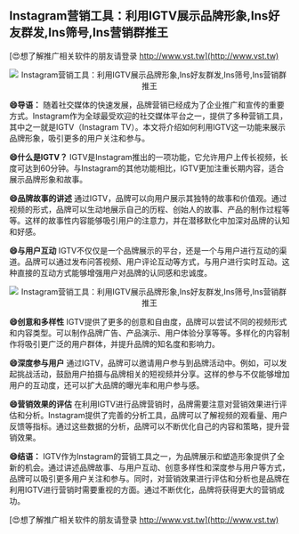 ## **Instagram营销工具：利用IGTV展示品牌形象,Ins好友群发,Ins筛号,Ins营销群推王**

[😍想了解推广相关软件的朋友请登录 http://www.vst.tw](http://www.vst.tw)

 <center><img src="https://vst.tw/MP4/tuiguang/png/1.png" alt="Instagram营销工具：利用IGTV展示品牌形象,Ins好友群发,Ins筛号,Ins营销群推王"></center>

**😄导语：**
随着社交媒体的快速发展，品牌营销已经成为了企业推广和宣传的重要方式。Instagram作为全球最受欢迎的社交媒体平台之一，提供了多种营销工具，其中之一就是IGTV（Instagram TV）。本文将介绍如何利用IGTV这一功能来展示品牌形象，吸引更多的用户关注和参与。

**😄什么是IGTV？**
IGTV是Instagram推出的一项功能，它允许用户上传长视频，长度可达到60分钟。与Instagram的其他功能相比，IGTV更加注重长期内容，适合展示品牌形象和故事。

**😄品牌故事的讲述**
通过IGTV，品牌可以向用户展示其独特的故事和价值观。通过视频的形式，品牌可以生动地展示自己的历程、创始人的故事、产品的制作过程等等。这样的故事性内容能够吸引用户的注意力，并在潜移默化中加深对品牌的认知和好感。

**😄与用户互动**
IGTV不仅仅是一个品牌展示的平台，还是一个与用户进行互动的渠道。品牌可以通过发布问答视频、用户评论互动等方式，与用户进行实时互动。这种直接的互动方式能够增强用户对品牌的认同感和忠诚度。

 <center><img src="https://vst.tw/MP4/tuiguang/png/4.png" alt="Instagram营销工具：利用IGTV展示品牌形象,Ins好友群发,Ins筛号,Ins营销群推王"></center>

**😄创意和多样性**
IGTV提供了更多的创意和自由度，品牌可以尝试不同的视频形式和内容类型。可以制作品牌广告、产品演示、用户体验分享等等。多样化的内容制作将吸引更广泛的用户群体，并提升品牌的知名度和影响力。

**😄深度参与用户**
通过IGTV，品牌可以邀请用户参与到品牌活动中。例如，可以发起挑战活动，鼓励用户拍摄与品牌相关的短视频并分享。这样的参与不仅能够增加用户的互动度，还可以扩大品牌的曝光率和用户参与感。

**😄营销效果的评估**
在利用IGTV进行品牌营销时，品牌需要注意对营销效果进行评估和分析。Instagram提供了完善的分析工具，品牌可以了解视频的观看量、用户反馈等指标。通过这些数据的分析，品牌可以不断优化自己的内容和策略，提升营销效果。

**😄结语：**
IGTV作为Instagram的营销工具之一，为品牌展示和塑造形象提供了全新的机会。通过讲述品牌故事、与用户互动、创意多样性和深度参与用户等方式，品牌可以吸引更多用户关注和参与。同时，对营销效果进行评估和分析也是品牌在利用IGTV进行营销时需要重视的方面。通过不断优化，品牌将获得更大的营销成功。

[😍想了解推广相关软件的朋友请登录 http://www.vst.tw](http://www.vst.tw)



